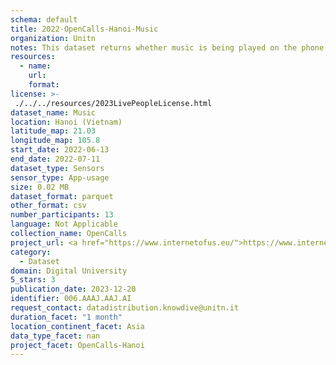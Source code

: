 ```yaml
---
schema: default
title: 2022-OpenCalls-Hanoi-Music
organization: Unitn
notes: This dataset returns whether music is being played on the phone (yes or no) using the default music player from the operating system. The dataset was collected as part of the WeNet project, a Horizon 2020 funded project that aims at developing a diversity-aware, machine-mediated paradigm for social interactions. It collected information on the eating/drinking activities of the students of the FPT University.
resources:
  - name: 
    url: 
    format: 
license: >-
 ./../../resources/2023LivePeopleLicense.html
dataset_name: Music
location: Hanoi (Vietnam)
latitude_map: 21.03
longitude_map: 105.8
start_date: 2022-06-13
end_date: 2022-07-11
dataset_type: Sensors
sensor_type: App-usage
size: 0.02 MB
dataset_format: parquet
other_format: csv
number_participants: 13
language: Not Applicable
collection_name: OpenCalls
project_url: <a href="https://www.internetofus.eu/">https://www.internetofus.eu/</a>
category: 
  - Dataset
domain: Digital University
5_stars: 3
publication_date: 2023-12-20
identifier: 006.AAAJ.AAJ.AI
request_contact: datadistribution.knowdive@unitn.it
duration_facet: "1 month"
location_continent_facet: Asia
data_type_facet: nan
project_facet: OpenCalls-Hanoi
---
```

